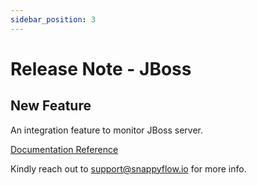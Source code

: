 ```yaml
---
sidebar_position: 3 
---
```

# Release Note - JBoss

## New Feature

An integration feature to monitor JBoss server.

[Documentation Reference](/docs/Integrations/jboss)

Kindly reach out to [support@snappyflow.io](mailto:support@snappyflow.io) for more info.
